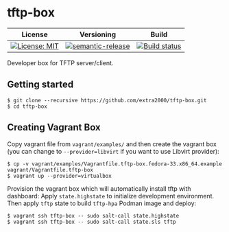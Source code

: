 # tftp-box

| License | Versioning | Build |
| ------- | ---------- | ----- |
| [![License: MIT](https://img.shields.io/badge/License-MIT-yellow.svg)](https://opensource.org/licenses/MIT) | [![semantic-release](https://img.shields.io/badge/%20%20%F0%9F%93%A6%F0%9F%9A%80-semantic--release-e10079.svg)](https://github.com/semantic-release/semantic-release) | [![Build status](https://ci.appveyor.com/api/projects/status/yvlq9ocwqqr5dslq/branch/master?svg=true)](https://ci.appveyor.com/project/nikAizuddin/tftp-box/branch/master) |

Developer box for TFTP server/client.


## Getting started

```
$ git clone --recursive https://github.com/extra2000/tftp-box.git
$ cd tftp-box
```


## Creating Vagrant Box

Copy vagrant file from `vagrant/examples/` and then create the vagrant box (you can change to `--provider=libvirt` if you want to use Libvirt provider):
```
$ cp -v vagrant/examples/Vagrantfile.tftp-box.fedora-33.x86_64.example vagrant/Vagrantfile.tftp-box
$ vagrant up --provider=virtualbox
```

Provision the vagrant box which will automatically install tftp with dashboard:
Apply `state.highstate` to initialize development environment. Then apply `tftp` state to build `tftp-hpa` Podman image and deploy:
```
$ vagrant ssh tftp-box -- sudo salt-call state.highstate
$ vagrant ssh tftp-box -- sudo salt-call state.sls tftp
```
